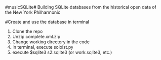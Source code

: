 
#musicSQLite#
Building SQLite databases from the historical open data of the New York Philharmonic


#Create and use the database in terminal

1. Clone the repo
2. Unzip complete.xml.zip
3. Change working directory in the code
3. In terminal, execute soloist.py
4. execute $sqlite3 s2.sqlite3 (or work.sqlite3, etc.)


